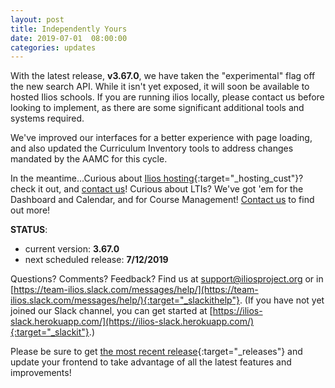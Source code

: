 ```yaml
---
layout: post
title: Independently Yours
date: 2019-07-01  08:00:00
categories: updates
---
```


With the latest release, **v3.67.0**, we have taken the "experimental" flag off the new search API. While it isn't yet exposed, it will soon be available to hosted Ilios schools. If you are running ilios locally, please contact us before looking to implement, as there are some significant additional tools and systems required.

We've improved our interfaces for a better experience with page loading, and also updated the Curriculum Inventory tools to address changes mandated by the AAMC for this cycle.

In the meantime...Curious about [Ilios hosting](/hosting){:target="_hosting_cust"}? check it out, and [contact us](mailto:support@iliosproject.org)! Curious about LTIs? We've got 'em for the Dashboard and Calendar, and for Course Management! [Contact us](mailto:support@iliosproject.org) to find out more!

__STATUS__:
- current version: __3.67.0__
- next scheduled release: __7/12/2019__

Questions? Comments? Feedback? Find us at
 [support@iliosproject.org](mailto:support@iliosproject.org) or in [https://team-ilios.slack.com/messages/help/](https://team-ilios.slack.com/messages/help/){:target="_slackithelp"}.  (If you have not yet joined our Slack channel, you can get started at [https://ilios-slack.herokuapp.com/](https://ilios-slack.herokuapp.com/){:target="_slackit"}.)

Please be sure to get [the most recent release](https://www.github.com/ilios/ilios/releases/latest){:target="_releases"} and update your frontend to take advantage of all the latest features and improvements!
